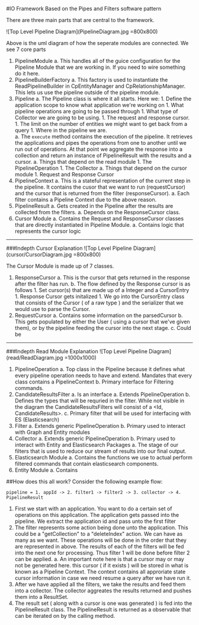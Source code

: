 #IO Framework
Based on the Pipes and Filters software pattern

There are three main parts that are central to the framework.

![Top Level Pipeline Diagram](PipelineDiagram.jpg =800x800) 

Above is the uml diagram of how the seperate modules are connected. We see 7 core parts


1. PipelineModule
	a. This handles all of the guice configuration for the Pipeline Module that we are working in. If you need to wire something do it here. 
1. PipelineBuilderFactory
	a. This factory is used to instantiate the ReadPipelineBuilder in CpEntityManager and CpRelationshipManager. This lets us use the pipeline outside of the pipeline module.
1. Pipeline
	a. The Pipeline class is where it all starts. Here we:
		1. Define the application scope to know what application we're working on
		1. What pipeline operations are going to be passed through 
		1. What type of Collector we are going to be using.
		1. The request and response cursor. 
		1. The limit on the number of entities we might want to get back from a query
		1. Where in the pipeline we are.  
	a. The ```execute``` method contains the execution of the pipeline. It retrieves the applications and pipes the operations from one to another until we run out of operations. At that point we aggregate the response into a collection and return an instance of PipelineResult with the results and a cursor.
	a. Things that depend on the read module
		1. The PipelineOperation
		1. The Collector
	a. Things that depend on the cursor module
		1. Request and Response Cursor
1. PipelineContext
	a. This is a stateful representation of the current step in the pipeline. It contains the cusor that we want to run (requestCursor) and the cursor that is returned from the filter (responseCursor). 
	a. Each filter contains a Pipeline Context due to the above reason. 
1. PipelineResult
	a. Gets created in the Pipeline after the results are collected from the filters.
	a. Depends on the ResponseCursor class. 
1. Cursor Module
	a. Contains the Request and ResponseCursor classes that are directly instantiated in Pipeline Module.
	a. Contains logic that represents the cursor logic
***

###Indepth Cursor Explanation
 ![Top Level Pipeline Diagram](cursor/CursorDiagram.jpg =800x800) 

The Cursor Module is made up of 7 classes.

1. ResponseCursor 
	a. This is the cursor that gets returned in the response after the filter has run. 
	b. The flow defined by the Response cursor is as follows
		1. Set cursor(s) that are made up of a Integer and a CursorEntry 
		1. Response Cursor gets initalized
		1. We go into the CursorEntry class that consists of the Cursor ( of a raw type ) and the serializer that we would use to parse the Cursor.
1. RequestCursor 
	a. Contains some information on the parsedCursor
	b. This gets populated by either the User ( using a cursor that we've given them), or by the pipeline feeding the cursor into the next stage. 
	c. Could be 	
		

 
***
###Indepth Read Module Explanation
 ![Top Level Pipeline Diagram](read/ReadDiagram.jpg =1000x1000) 

1. PipelineOperation
	a. Top class in the Pipeline because it defines what every pipeline operation needs to have and extend. Mandates that every class contains a PipelineContext
	b. Primary interface for Filtering commands.
1. CandidateResultsFilter
	a. Is an interface
	a. Extends PipelineOperation 
	b. Defines the types that will be requried in the filter. While not visible in the diagram the CandidateResultsFilters will consist of a <Id, CandidateResults>.
	c. Primary filter that will be used for interfacing with ES (Elasticsearch)
1. Filter
	a. Extends generic PipelineOperation
	b. Primary used to interact with Graph and Entity modules
1. Collector
	a. Extends generic PipelineOperation
	b. Primary used to interact with Entity and Elasticsearch Packages
	a. The stage of our filters that is used to reduce our stream of results into our final output.
1. Elasticsearch Module
	a. Contains the functions we use to actual perform filtered commands that contain elasticsearch components.
1. Entity Module
	a. Contains  	


##How does this all work?
Consider the following example flow:
 
 ```pipeline = 1. appId -> 2. filter1 -> filter2 -> 3. collector -> 4. PipelineResult```
 
 1. First we start with an application. You want to do a certain set of operations on this application. The application gets passed into the pipeline. We extract the application id and pass unto the first filter
 1. The filter represents some action being done unto the application. This could be a "getCollection" to a "deleteIndex" action. We can have as many as we want. These operations will be done in the order that they are represented in above. The results of each of the filters will be fed into the next one for processing. Thus filter 1 will be done before filter 2 can be applied.
 	a. An important note here is that a cursor may or may not be generated here. this cursor ( if it exists ) will be stored in what is known as a Pipeline Context. The context contains all approriate state cursor information in case we need resume a query after we have run it. 
 1. After we have applied all the filters, we take the results and feed them into a collector. The collector aggreates the results returned and pushes them into a ResultSet. 
 1. The result set ( along with a cursor is one was generated ) is fed into the PipelineResult class. The PipelineResult is returned as a observable that can be iterated on by the calling method.
 
